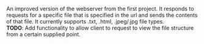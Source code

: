 An improved version of the webserver from the first project. It responds to requests for a specific file that is specified in the url and sends the contents of that file. It currently supports .txt, .html, .jpeg/.jpg file types. <br> **TODO**: Add functionality to allow client to request to view the file structure from a certain supplied point.
